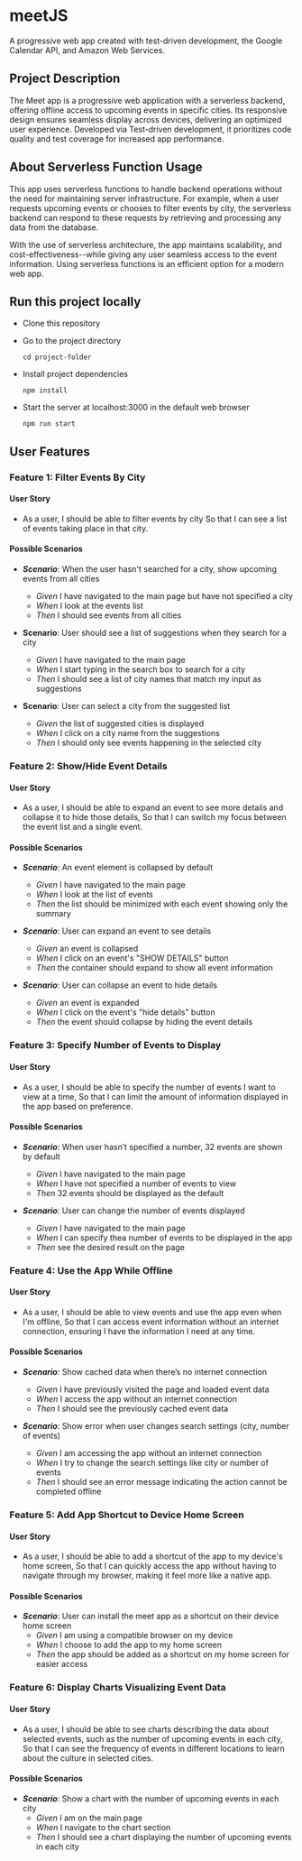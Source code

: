# meetJS

A progressive web app created with test-driven development, the Google Calendar API, and Amazon Web Services.

## Project Description

The Meet app is a progressive web application with a serverless backend,
offering offline access to upcoming events in specific cities. Its responsive design
ensures seamless display across devices, delivering an optimized user experience.
Developed via Test-driven development, it prioritizes code quality and test coverage for increased app performance.

## About Serverless Function Usage

This app uses serverless functions to handle backend operations without the need for maintaining server infrastructure. For example, when a user requests upcoming events or chooses to filter events by city, the serverless backend can respond to these requests by retrieving and processing any data from the database.

With the use of serverless architecture, the app maintains scalability, and cost-effectiveness--while giving any user seamless access to the event information. Using serverless functions is an efficient option for a modern web app.

## Run this project locally

- Clone this repository

- Go to the project directory

      cd project-folder

- Install project dependencies

      npm install

- Start the server at localhost:3000 in the default web browser

      npm run start

## User Features

### Feature 1: Filter Events By City

#### User Story

- As a user,
  I should be able to filter events by city
  So that I can see a list of events taking place in that city.

#### Possible Scenarios

- **_Scenario_**: When the user hasn't searched for a city, show upcoming events from all cities

  - _Given_ I have navigated to the main page but have not specified a city
  - _When_ I look at the events list
  - _Then_ I should see events from all cities

- **Scenario**: User should see a list of suggestions when they search for a city

  - _Given_ I have navigated to the main page
  - _When_ I start typing in the search box to search for a city
  - _Then_ I should see a list of city names that match my input as suggestions

- **Scenario**: User can select a city from the suggested list
  - _Given_ the list of suggested cities is displayed
  - _When_ I click on a city name from the suggestions
  - _Then_ I should only see events happening in the selected city

### Feature 2: Show/Hide Event Details

#### User Story

- As a user,
  I should be able to expand an event to see more details and collapse it to hide those details,
  So that I can switch my focus between the event list and a single event.

#### Possible Scenarios

- **_Scenario_**: An event element is collapsed by default

  - _Given_ I have navigated to the main page
  - _When_ I look at the list of events
  - _Then_ the list should be minimized with each event showing only the summary

- **_Scenario_**: User can expand an event to see details

  - _Given_ an event is collapsed
  - _When_ I click on an event's "SHOW DETAILS" button
  - _Then_ the container should expand to show all event information

- **_Scenario_**: User can collapse an event to hide details
  - _Given_ an event is expanded
  - _When_ I click on the event's "hide details" button
  - _Then_ the event should collapse by hiding the event details

### Feature 3: Specify Number of Events to Display

#### User Story

- As a user,
  I should be able to specify the number of events I want to view at a time,
  So that I can limit the amount of information displayed in the app based on preference.

#### Possible Scenarios

- **_Scenario_**: When user hasn’t specified a number, 32 events are shown by default

  - _Given_ I have navigated to the main page
  - _When_ I have not specified a number of events to view
  - _Then_ 32 events should be displayed as the default

- **_Scenario_**: User can change the number of events displayed
  - _Given_ I have navigated to the main page
  - _When_ I can specify thea number of events to be displayed in the app
  - _Then_ see the desired result on the page

### Feature 4: Use the App While Offline

#### User Story

- As a user,
  I should be able to view events and use the app even when I'm offline,
  So that I can access event information without an internet connection, ensuring I have the information I need at any time.

#### Possible Scenarios

- **_Scenario_**: Show cached data when there’s no internet connection

  - _Given_ I have previously visited the page and loaded event data
  - _When_ I access the app without an internet connection
  - _Then_ I should see the previously cached event data

- **_Scenario_**: Show error when user changes search settings (city, number of events)
  - _Given_ I am accessing the app without an internet connection
  - _When_ I try to change the search settings like city or number of events
  - _Then_ I should see an error message indicating the action cannot be completed offline

### Feature 5: Add App Shortcut to Device Home Screen

#### User Story

- As a user,
  I should be able to add a shortcut of the app to my device's home screen,
  So that I can quickly access the app without having to navigate through my browser, making it feel more like a native app.

#### Possible Scenarios

- **_Scenario_**: User can install the meet app as a shortcut on their device home screen
  - _Given_ I am using a compatible browser on my device
  - _When_ I choose to add the app to my home screen
  - _Then_ the app should be added as a shortcut on my home screen for easier access

### Feature 6: Display Charts Visualizing Event Data

#### User Story

- As a user,
  I should be able to see charts describing the data about selected events, such as the number of upcoming events in each city,
  So that I can see the frequency of events in different locations to learn about the culture in selected cities.

#### Possible Scenarios

- **_Scenario_**: Show a chart with the number of upcoming events in each city
  - _Given_ I am on the main page
  - _When_ I navigate to the chart section
  - _Then_ I should see a chart displaying the number of upcoming events in each city
